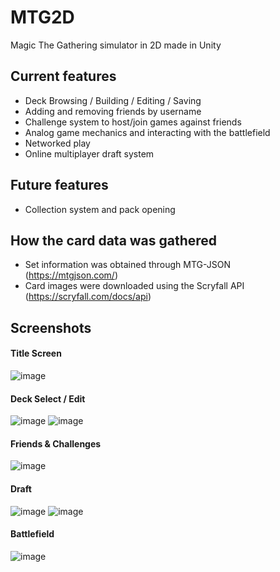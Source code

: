 # MTG2D
Magic The Gathering simulator in 2D made in Unity

## Current features

- Deck Browsing / Building / Editing / Saving
- Adding and removing friends by username
- Challenge system to host/join games against friends
- Analog game mechanics and interacting with the battlefield
- Networked play
- Online multiplayer draft system

## Future features

- Collection system and pack opening

## How the card data was gathered

- Set information was obtained through MTG-JSON (https://mtgjson.com/)
- Card images were downloaded using the Scryfall API (https://scryfall.com/docs/api)

## Screenshots

#### Title Screen

![image](https://github.com/kenzo-bt/MTG2D/assets/86800147/8183f893-21c5-4348-90a4-a2496d77723f)

#### Deck Select / Edit

![image](https://github.com/kenzo-bt/MTG2D/assets/86800147/7e706519-99d3-4714-98ac-327696dfaa19)
![image](https://github.com/kenzo-bt/MTG2D/assets/86800147/377b10ce-b449-4450-bc7c-db28e53d3cce)

#### Friends & Challenges

![image](https://github.com/kenzo-bt/MTG2D/assets/86800147/e4a36f7b-b765-4250-ab15-bc5b6c5f8a2d)

#### Draft

![image](https://github.com/kenzo-bt/MTG2D/assets/86800147/1a1afe2c-ad59-4efc-bdee-cd6ad01470eb)
![image](https://github.com/kenzo-bt/MTG2D/assets/86800147/e5ce9f17-6d44-4a44-8dea-691df10eeca2)

#### Battlefield

![image](https://github.com/kenzo-bt/MTG2D/assets/86800147/f34e833c-a302-4331-8cd2-38fb82159358)








